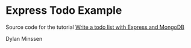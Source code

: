 # Express Todo Example

Source code for the tutorial [Write a todo list with Express and MongoDB](http://dreamerslab.com/blog/en/write-a-todo-list-with-express-and-mongodb/)

Dylan Minssen